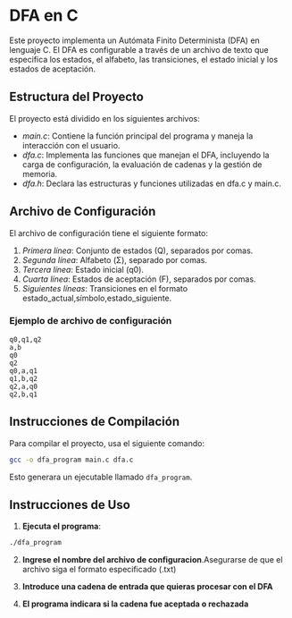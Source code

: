 # DFA en C

Este proyecto implementa un Autómata Finito Determinista (DFA) en lenguaje C. El DFA es configurable a través de un archivo de texto que especifica los estados, el alfabeto, las transiciones, el estado inicial y los estados de aceptación.

## Estructura del Proyecto

El proyecto está dividido en los siguientes archivos:

- *main.c*: Contiene la función principal del programa y maneja la interacción con el usuario.
- *dfa.c*: Implementa las funciones que manejan el DFA, incluyendo la carga de configuración, la evaluación de cadenas y la gestión de memoria.
- *dfa.h*: Declara las estructuras y funciones utilizadas en dfa.c y main.c.

## Archivo de Configuración

El archivo de configuración tiene el siguiente formato:

1. *Primera línea*: Conjunto de estados (Q), separados por comas.
2. *Segunda línea*: Alfabeto (Σ), separado por comas.
3. *Tercera línea*: Estado inicial (q0).
4. *Cuarta línea*: Estados de aceptación (F), separados por comas.
5. *Siguientes líneas*: Transiciones en el formato estado_actual,símbolo,estado_siguiente.

### Ejemplo de archivo de configuración

```
q0,q1,q2
a,b
q0
q2
q0,a,q1
q1,b,q2
q2,a,q0
q2,b,q1

```

## Instrucciones de Compilación

Para compilar el proyecto, usa el siguiente comando:

```sh
gcc -o dfa_program main.c dfa.c
```

Esto generara un ejecutable llamado `dfa_program`.

## Instrucciones de Uso

1. **Ejecuta el programa**:

```sh
./dfa_program
```

2. **Ingrese el nombre del archivo de configuracion**.Asegurarse de que el archivo siga el formato especificado (.txt)

3. **Introduce una cadena de entrada que quieras procesar con el DFA**

4. **El programa indicara si la cadena fue aceptada o rechazada**
